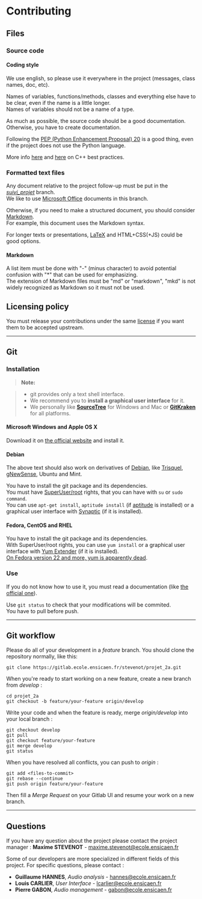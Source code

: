 # Contributing

## Files

### Source code

#### Coding style

We use english, so please use it everywhere in the project (messages, class names, doc, etc).  

Names of variables, functions/methods, classes and everything else have to be clear, even if the name is a little longer.  
Names of variables should not be a name of a type.

As much as possible, the source code should be a good documentation.  
Otherwise, you have to create documentation.

Following the [PEP (Python Enhancement Proposal) 20](https://www.python.org/dev/peps/pep-0020/) is a good thing, even if the project does not use the Python language.

More info [here](https://isocpp.org/wiki/faq/coding-standards) and [here](https://lefticus.gitbooks.io/cpp-best-practices/content/) on C++ best practices.

### Formatted text files

Any document relative to the project follow-up must be put in the *[suivi_projet](https://gitlab.ecole.ensicaen.fr/stevenot/projet_2a/tree/suivi_projet/Suivi%20de%20projet)* branch.  
We like to use [Microsoft Office](https://www.office.com/) documents in this branch.

Otherwise, if you need to make a structured document, you should consider [Markdown](https://en.wikipedia.org/wiki/Markdown).  
For example, this document uses the Markdown syntax.

For longer texts or presentations, [LaTeX](http://latex-project.org/) and HTML+CSS(+JS) could be good options.

#### Markdown

A list item must be done with "-" (minus character) to avoid potential confusion with "*" that can be used for emphasizing.  
The extension of Markdown files must be "md" or "markdown", "mkd" is not widely recognized as Markdown so it must not be used.

## Licensing policy

You must release your contributions under the same [license](LICENSE.md) if you want them to be accepted upstream.

----------

## Git

### Installation

> **Note:**

> - git provides only a text shell interface. 
> - We recommend you to **install a graphical user interface** for it.
> - We personally like **[SourceTree](https://www.sourcetreeapp.com/)** for Windows and Mac or **[GitKraken](https://www.gitkraken.com/)** for all platforms.

#### Microsoft Windows and Apple OS X

Download it on [the official website](http://www.git-scm.com/downloads) and install it.

#### Debian

The above text should also work on derivatives of [Debian](https://www.debian.org/), like [Trisquel](https://trisquel.info/), [gNewSense](http://www.gnewsense.org/), Ubuntu and Mint.

You have to install the git package and its dependencies.  
You must have [SuperUser/root](https://en.wikipedia.org/wiki/Superuser) rights, that you can have with `su` or `sudo command`.  
You can use `apt-get install`, `aptitude install` (if [aptitude](https://wiki.debian.org/Aptitude) is installed) or a graphical user interface with [Synaptic](https://wiki.debian.org/Synaptic) (if it is installed).

#### Fedora, CentOS and RHEL

You have to install the git package and its dependencies.  
With SuperUser/root rights, you can use `yum install` or a graphical user interface with [Yum Extender](http://www.yumex.dk/) (if it is installed).  
[On Fedora version 22 and more, yum is apparently dead](http://dnf.baseurl.org/2015/05/11/yum-is-dead-long-live-dnf/).

### Use

If you do not know how to use it, you must read a documentation (like [the official one](http://www.git-scm.com/doc)).

Use `git status` to check that your modifications will be commited.  
You have to pull before push.

----------

## Git workflow

Please do all of your development in a *feature* branch. You should clone the repository normally, like this:

```
git clone https://gitlab.ecole.ensicaen.fr/stevenot/projet_2a.git
```

When you're ready to start working on a new feature, create a new branch from *develop* :

```
cd projet_2a
git checkout -b feature/your-feature origin/develop
```

Write your code and when the feature is ready, merge *origin/develop* into your local branch :

```
git checkout develop
git pull
git checkout feature/your-feature
git merge develop
git status
```

When you have resolved all conflicts, you can push to *origin* :

```
git add <files-to-commit>
git rebase --continue
git push origin feature/your-feature
```

Then fill a *Merge Request* on your Gitlab UI and resume your work on a new branch.

----------

## Questions

If you have any question about the project please contact the project manager : **Maxime STEVENOT** - <maxime.stevenot@ecole.ensicaen.fr>

Some of our developers are more specialized in different fields of this project. For specific questions, please contact :

 - **Guillaume HANNES**, *Audio analysis* - <hannes@ecole.ensicaen.fr>
 - **Louis CARLIER**, *User Interface* - <lcarlier@ecole.ensicaen.fr>
 - **Pierre GABON**, *Audio management* - <gabon@ecole.ensicaen.fr>